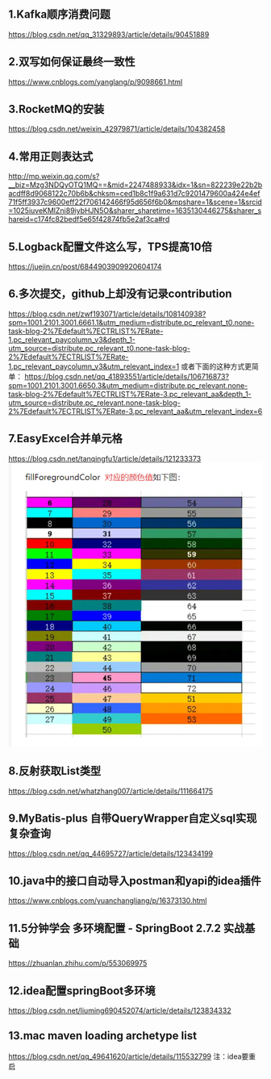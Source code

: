 ## 1.Kafka顺序消费问题
https://blog.csdn.net/qq_31329893/article/details/90451889

## 2.双写如何保证最终一致性
https://www.cnblogs.com/yanglang/p/9098661.html

## 3.RocketMQ的安装
https://blog.csdn.net/weixin_42979871/article/details/104382458

## 4.常用正则表达式
http://mp.weixin.qq.com/s?__biz=Mzg3NDQyOTQ1MQ==&mid=2247488933&idx=1&sn=822239e22b2bacdff8d9068122c70b6b&chksm=ced1b8c1f9a631d7c9201479600a424e4ef71f5ff3937c9600eff22f706142466f95d656f6b0&mpshare=1&scene=1&srcid=1025iuveKMlZni89iybHJN5O&sharer_sharetime=1635130446275&sharer_shareid=c174fc82bedf5e65f42874fb5e2af3ca#rd

## 5.Logback配置文件这么写，TPS提高10倍
https://juejin.cn/post/6844903909920604174

## 6.多次提交，github上却没有记录contribution
https://blog.csdn.net/zwf193071/article/details/108140938?spm=1001.2101.3001.6661.1&utm_medium=distribute.pc_relevant_t0.none-task-blog-2%7Edefault%7ECTRLIST%7ERate-1.pc_relevant_paycolumn_v3&depth_1-utm_source=distribute.pc_relevant_t0.none-task-blog-2%7Edefault%7ECTRLIST%7ERate-1.pc_relevant_paycolumn_v3&utm_relevant_index=1
或者下面的这种方式更简单：
https://blog.csdn.net/qq_41893551/article/details/106716873?spm=1001.2101.3001.6650.3&utm_medium=distribute.pc_relevant.none-task-blog-2%7Edefault%7ECTRLIST%7ERate-3.pc_relevant_aa&depth_1-utm_source=distribute.pc_relevant.none-task-blog-2%7Edefault%7ECTRLIST%7ERate-3.pc_relevant_aa&utm_relevant_index=6

## 7.EasyExcel合并单元格
https://blog.csdn.net/tanqingfu1/article/details/121233373
![img.png](EasyExcel表头颜色对比图.png)

## 8.反射获取List类型
https://blog.csdn.net/whatzhang007/article/details/111664175

## 9.MyBatis-plus 自带QueryWrapper自定义sql实现复杂查询
https://blog.csdn.net/qq_44695727/article/details/123434199

## 10.java中的接口自动导入postman和yapi的idea插件
https://www.cnblogs.com/yuanchangliang/p/16373130.html

## 11.5分钟学会 多环境配置 - SpringBoot 2.7.2 实战基础
https://zhuanlan.zhihu.com/p/553069975

## 12.idea配置springBoot多环境  
https://blog.csdn.net/liuming690452074/article/details/123834332

## 13.mac maven loading archetype list
https://blog.csdn.net/qq_49641620/article/details/115532799
注：idea要重启